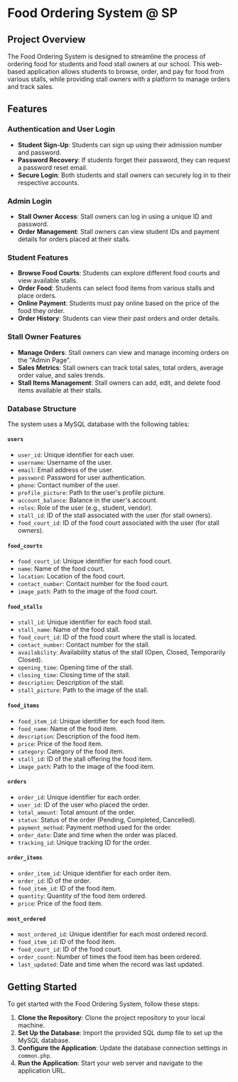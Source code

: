 # Food Ordering System @ SP

## Project Overview
The Food Ordering System is designed to streamline the process of ordering food for students and food stall owners at our school. This web-based application allows students to browse, order, and pay for food from various stalls, while providing stall owners with a platform to manage orders and track sales.

## Features

### Authentication and User Login
- **Student Sign-Up**: Students can sign up using their admission number and password.
- **Password Recovery**: If students forget their password, they can request a password reset email.
- **Secure Login**: Both students and stall owners can securely log in to their respective accounts.

### Admin Login
- **Stall Owner Access**: Stall owners can log in using a unique ID and password.
- **Order Management**: Stall owners can view student IDs and payment details for orders placed at their stalls.

### Student Features
- **Browse Food Courts**: Students can explore different food courts and view available stalls.
- **Order Food**: Students can select food items from various stalls and place orders.
- **Online Payment**: Students must pay online based on the price of the food they order.
- **Order History**: Students can view their past orders and order details.

### Stall Owner Features
- **Manage Orders**: Stall owners can view and manage incoming orders on the "Admin Page".
- **Sales Metrics**: Stall owners can track total sales, total orders, average order value, and sales trends.
- **Stall Items Management**: Stall owners can add, edit, and delete food items available at their stalls.

### Database Structure
The system uses a MySQL database with the following tables:

#### `users`
- `user_id`: Unique identifier for each user.
- `username`: Username of the user.
- `email`: Email address of the user.
- `password`: Password for user authentication.
- `phone`: Contact number of the user.
- `profile_picture`: Path to the user's profile picture.
- `account_balance`: Balance in the user's account.
- `roles`: Role of the user (e.g., student, vendor).
- `stall_id`: ID of the stall associated with the user (for stall owners).
- `food_court_id`: ID of the food court associated with the user (for stall owners).

#### `food_courts`
- `food_court_id`: Unique identifier for each food court.
- `name`: Name of the food court.
- `location`: Location of the food court.
- `contact_number`: Contact number for the food court.
- `image_path`: Path to the image of the food court.

#### `food_stalls`
- `stall_id`: Unique identifier for each food stall.
- `stall_name`: Name of the food stall.
- `food_court_id`: ID of the food court where the stall is located.
- `contact_number`: Contact number for the stall.
- `availability`: Availability status of the stall (Open, Closed, Temporarily Closed).
- `opening_time`: Opening time of the stall.
- `closing_time`: Closing time of the stall.
- `description`: Description of the stall.
- `stall_picture`: Path to the image of the stall.

#### `food_items`
- `food_item_id`: Unique identifier for each food item.
- `food_name`: Name of the food item.
- `description`: Description of the food item.
- `price`: Price of the food item.
- `category`: Category of the food item.
- `stall_id`: ID of the stall offering the food item.
- `image_path`: Path to the image of the food item.

#### `orders`
- `order_id`: Unique identifier for each order.
- `user_id`: ID of the user who placed the order.
- `total_amount`: Total amount of the order.
- `status`: Status of the order (Pending, Completed, Cancelled).
- `payment_method`: Payment method used for the order.
- `order_date`: Date and time when the order was placed.
- `tracking_id`: Unique tracking ID for the order.

#### `order_items`
- `order_item_id`: Unique identifier for each order item.
- `order_id`: ID of the order.
- `food_item_id`: ID of the food item.
- `quantity`: Quantity of the food item ordered.
- `price`: Price of the food item.

#### `most_ordered`
- `most_ordered_id`: Unique identifier for each most ordered record.
- `food_item_id`: ID of the food item.
- `food_court_id`: ID of the food court.
- `order_count`: Number of times the food item has been ordered.
- `last_updated`: Date and time when the record was last updated.

## Getting Started
To get started with the Food Ordering System, follow these steps:

1. **Clone the Repository**: Clone the project repository to your local machine.
2. **Set Up the Database**: Import the provided SQL dump file to set up the MySQL database.
3. **Configure the Application**: Update the database connection settings in `common.php`.
4. **Run the Application**: Start your web server and navigate to the application URL.